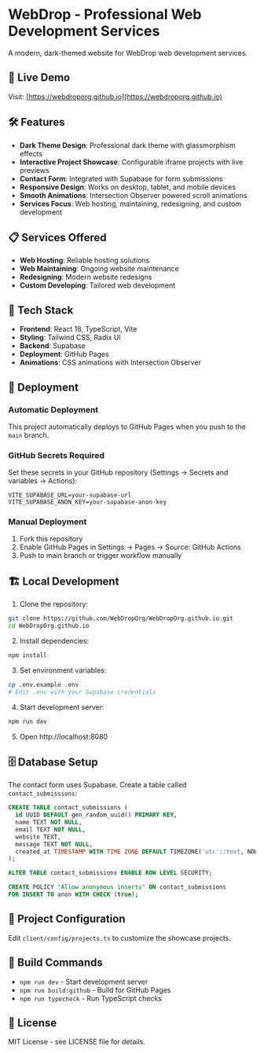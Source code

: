 # WebDrop - Professional Web Development Services

A modern, dark-themed website for WebDrop web development services.

## 🚀 Live Demo

Visit: [https://webdroporg.github.io](https://webdroporg.github.io)

## 🛠️ Features

- **Dark Theme Design**: Professional dark theme with glassmorphism effects
- **Interactive Project Showcase**: Configurable iframe projects with live previews
- **Contact Form**: Integrated with Supabase for form submissions
- **Responsive Design**: Works on desktop, tablet, and mobile devices
- **Smooth Animations**: Intersection Observer powered scroll animations
- **Services Focus**: Web hosting, maintaining, redesigning, and custom development

## 📋 Services Offered

- **Web Hosting**: Reliable hosting solutions
- **Web Maintaining**: Ongoing website maintenance
- **Redesigning**: Modern website redesigns
- **Custom Developing**: Tailored web development

## 🔧 Tech Stack

- **Frontend**: React 18, TypeScript, Vite
- **Styling**: Tailwind CSS, Radix UI
- **Backend**: Supabase
- **Deployment**: GitHub Pages
- **Animations**: CSS animations with Intersection Observer

## 🚀 Deployment

### Automatic Deployment

This project automatically deploys to GitHub Pages when you push to the `main` branch.

### GitHub Secrets Required

Set these secrets in your GitHub repository (Settings → Secrets and variables → Actions):

```
VITE_SUPABASE_URL=your-supabase-url
VITE_SUPABASE_ANON_KEY=your-supabase-anon-key
```

### Manual Deployment

1. Fork this repository
2. Enable GitHub Pages in Settings → Pages → Source: GitHub Actions
3. Push to main branch or trigger workflow manually

## 🏗️ Local Development

1. Clone the repository:

```bash
git clone https://github.com/WebDropOrg/WebDropOrg.github.io.git
cd WebDropOrg.github.io
```

2. Install dependencies:

```bash
npm install
```

3. Set environment variables:

```bash
cp .env.example .env
# Edit .env with your Supabase credentials
```

4. Start development server:

```bash
npm run dev
```

5. Open http://localhost:8080

## 🗄️ Database Setup

The contact form uses Supabase. Create a table called `contact_submissions`:

```sql
CREATE TABLE contact_submissions (
  id UUID DEFAULT gen_random_uuid() PRIMARY KEY,
  name TEXT NOT NULL,
  email TEXT NOT NULL,
  website TEXT,
  message TEXT NOT NULL,
  created_at TIMESTAMP WITH TIME ZONE DEFAULT TIMEZONE('utc'::text, NOW()) NOT NULL
);

ALTER TABLE contact_submissions ENABLE ROW LEVEL SECURITY;

CREATE POLICY "Allow anonymous inserts" ON contact_submissions
FOR INSERT TO anon WITH CHECK (true);
```

## 📝 Project Configuration

Edit `client/config/projects.ts` to customize the showcase projects.

## 🔄 Build Commands

- `npm run dev` - Start development server
- `npm run build:github` - Build for GitHub Pages
- `npm run typecheck` - Run TypeScript checks

## 📄 License

MIT License - see LICENSE file for details.
